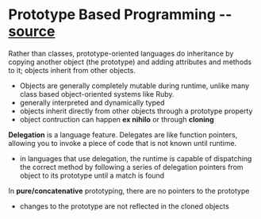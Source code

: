 # Prototype Based Programming -- [source](https://en.wikipedia.org/wiki/Prototype-based_programming)
Rather than classes, prototype-oriented languages do inheritance by copying another object (the prototype) and adding attributes and methods to it; objects inherit from other objects. 
- Objects are generally completely mutable during runtime, unlike many class based object-oriented systems like Ruby. 
- generally interpreted and dynamically typed
- objects inherit directly from other objects through a prototype property
- object contruction can happen **ex nihilo** or through **cloning**

**Delegation** is a language feature. Delegates are like function pointers, allowing you to invoke a piece of code that is not known until runtime.
- in languages that use delegation, the runtime is capable of dispatching the correct method by following a series of delegation pointers from object to its prototype until a match is found

In **pure/concatenative** prototyping, there are no pointers to the prototype
- changes to the prototype are not reflected in the cloned objects
